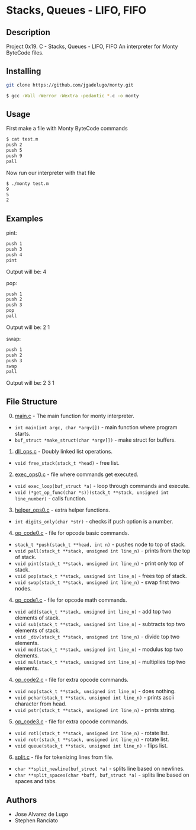 # Stacks, Queues - LIFO, FIFO

## Description

Project 0x19. C - Stacks, Queues - LIFO, FIFO
An interpreter for Monty ByteCode files.

## Installing

```bash
git clone https://github.com/jgadelugo/monty.git
```

```bash
$ gcc -Wall -Werror -Wextra -pedantic *.c -o monty
```

## Usage

First make a file with Monty ByteCode commands
```bash
$ cat test.m
push 2
push 5
push 9
pall
```

Now run our interpreter with that file
```bash
$ ./monty test.m
9
5
2
```
## Examples

pint:
```bash
push 1
push 3
push 4
pint
```
Output will be:
4

pop:
```bash
push 1
push 2
push 3
pop
pall
```
Output will be:
2
1

swap:
```bash
push 1
push 2
push 3
swap
pall
```
Output will be:
2
3
1

## File Structure

0. [main.c](main.c) - The main function for monty interpreter.
* ``int main(int argc, char *argv[])`` - main function where program starts.
* ``buf_struct *make_struct(char *argv[])`` - make struct for buffers.

1. [dll_ops.c](dll_ops.c) - Doubly linked list operations.
* ``void free_stack(stack_t *head)`` - free list.

2. [exec_ops0.c](exec_ops0.c) - file where commands get executed.
* ``void exec_loop(buf_struct *a)`` - loop through commands and execute.
* ``void (*get_op_func(char *s))(stack_t **stack, unsigned int line_number)`` - calls function.

3. [helper_ops0.c](helper_ops0.c) - extra helper functions.
* ``int digits_only(char *str)`` - checks if push option is a number.

4. [op_code0.c](op_code0.c) - file for opcode basic commands.
* ``stack_t *push(stack_t **head, int n)`` - pushes node to top of stack.
* ``void pall(stack_t **stack, unsigned int line_n)`` - prints from the top of stack.
* ``void pint(stack_t **stack, unsigned int line_n)`` - print only top of stack.
* ``void pop(stack_t **stack, unsigned int line_n)`` - frees top of stack.
* ``void swap(stack_t **stack, unsigned int line_n)`` - swap first two nodes.

4. [op_code1.c](op_code1.c) - file for opcode math commands.
* ``void add(stack_t **stack, unsigned int line_n)`` - add top two elements of stack.
* ``void sub(stack_t **stack, unsigned int line_n)`` - subtracts top two elements of stack.
* ``void _div(stack_t **stack, unsigned int line_n)`` - divide top two elements.
* ``void mod(stack_t **stack, unsigned int line_n)`` - modulus top two elements.
* ``void mul(stack_t **stack, unsigned int line_n)`` - multiplies top two elements.

4. [op_code2.c](op_code2.c) - file for extra opcode commands.
* ``void nop(stack_t **stack, unsigned int line_n)`` - does nothing.
* ``void pchar(stack_t **stack, unsigned int line_n)`` - prints ascii character from head.
* ``void pstr(stack_t **stack, unsigned int line_n)`` - prints string.

5. [op_code3.c](op_code3.c) - file for extra opcode commands.
* ``void rotl(stack_t **stack, unsigned int line_n)`` - rotate list.
* ``void rotr(stack_t **stack, unsigned int line_n)`` - rotate list.
* ``void queue(stack_t **stack, unsigned int line_n)`` - flips list.

6. [split.c](split.c) - file for tokenizing lines from file.
* ``char **split_newline(buf_struct *a)`` - splits line based on newlines.
* ``char **split_spaces(char *buff, buf_struct *a)`` - splits line based on spaces and tabs.

## Authors

* Jose Alvarez de Lugo
* Stephen Ranciato
